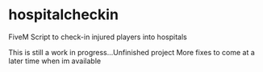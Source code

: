 # hospitalcheckin
 FiveM Script to check-in injured players into hospitals

This is still a work in progress...Unfinished project
More fixes to come at a later time when im available 